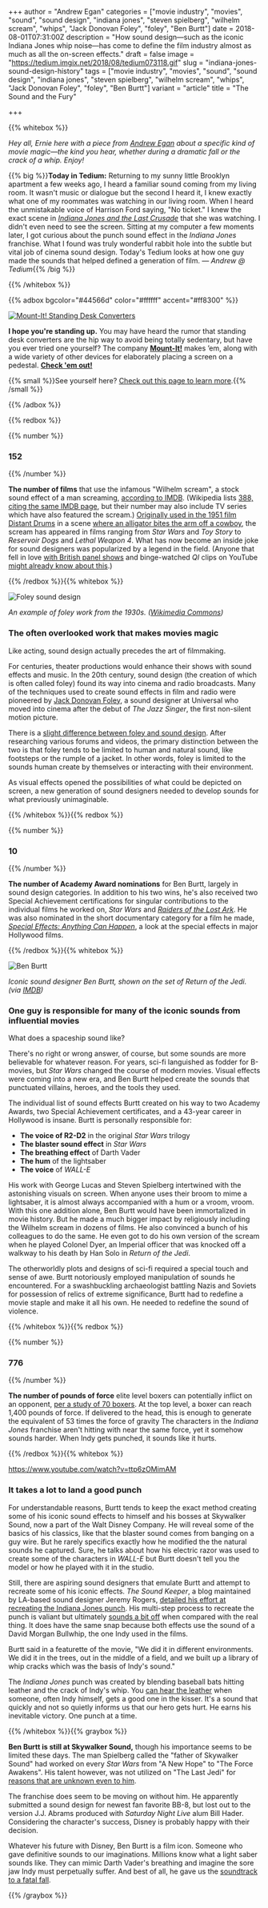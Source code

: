 +++
author = "Andrew Egan"
categories = ["movie industry", "movies", "sound", "sound design", "indiana jones", "steven spielberg", "wilhelm scream", "whips", "Jack Donovan Foley", "foley", "Ben Burtt"]
date = 2018-08-01T07:31:00Z
description = "How sound design—such as the iconic Indiana Jones whip noise—has come to define the film industry almost as much as all the on-screen effects."
draft = false
image = "https://tedium.imgix.net/2018/08/tedium073118.gif"
slug = "indiana-jones-sound-design-history"
tags = ["movie industry", "movies", "sound", "sound design", "indiana jones", "steven spielberg", "wilhelm scream", "whips", "Jack Donovan Foley", "foley", "Ben Burtt"]
variant = "article"
title = "The Sound and the Fury"

+++

{{% whitebox %}}

*Hey all, Ernie here with a piece from [Andrew Egan](https://tedium.co/author/andrew/) about a specific kind of movie magic—the kind you hear, whether during a dramatic fall or the crack of a whip. Enjoy!*

{{% big %}}**Today in Tedium:** Returning to my sunny little Brooklyn apartment a few weeks ago, I heard a familiar sound coming from my living room. It wasn't music or dialogue but the second I heard it, I knew exactly what one of my roommates was watching in our living room. When I heard the unmistakable voice of Harrison Ford saying, "No ticket." I knew the exact scene in _[Indiana Jones and the Last Crusade](https://amzn.to/2NWxhcT)_ that she was watching. I didn't even need to see the screen. Sitting at my computer a few moments later, I got curious about the punch sound effect in the _Indiana Jones_ franchise. What I found was truly wonderful rabbit hole into the subtle but vital job of cinema sound design. Today's Tedium looks at how one guy made the sounds that helped defined a generation of film. _— Andrew @ Tedium_{{% /big %}}

{{% /whitebox %}}

{{% adbox bgcolor="#44566d" color="#ffffff" accent="#ff8300" %}}

[![Mount-It! Standing Desk Converters](https://tedium.imgix.net/2018/08/mi_standing_desk.jpg)](http://www.pntrac.com/t/TUJGR0VKR0JGS0VKRk5CRkxKTkVO)

**I hope you're standing up.** You may have heard the rumor that standing desk converters are the hip way to avoid being totally sedentary, but have you ever tried one yourself? The company **[Mount-It!](http://www.pntrac.com/t/TUJGR0VKR0JGS0VKRk5CRkxKTkVO)** makes ’em, along with a wide variety of other devices for elaborately placing a screen on a pedestal. **[Check 'em out!](http://www.pntrac.com/t/TUJGR0VKR0JGS0VKRk5CRkxKTkVO)**

{{% small %}}See yourself here? <a href="http://tedium.co/advertising/">Check out this page to learn more</a>.{{% /small %}}

{{% /adbox %}}

{{% redbox %}}

{{% number %}}
### 152
{{% /number %}}

**The number of films** that use the infamous "Wilhelm scream", a stock sound effect of a man screaming, [according to IMDB](https://www.imdb.com/list/ls063777079/). (Wikipedia lists [388, citing the same IMDB page](https://en.wikipedia.org/wiki/Wilhelm_scream), but their number may also include TV series which have also featured the scream.) [Originally used in the 1951 film Distant Drums](https://www.wired.com/2007/09/st-scream/) in a scene [where an alligator bites the arm off a cowboy](https://www.youtube.com/watch?v=dc5F2C0CYlA), the scream has appeared in films ranging from _Star Wars_ and _Toy Story_ to _Reservoir Dogs_ and _Lethal Weapon 4_. What has now become an inside joke for sound designers was popularized by a legend in the field. (Anyone that fell in love [with British panel shows](https://tedium.co/2018/02/08/panel-show-history/) and binge-watched _QI_ clips on YouTube [might already know about this](https://www.youtube.com/watch?v=8lVNn7eN2Gw).)

{{% /redbox %}}{{% whitebox %}}

![Foley sound design](https://tedium.imgix.net/2018/08/0731_foley.jpg)

*An example of foley work from the 1930s. ([Wikimedia Commons](https://commons.wikimedia.org/wiki/File:A_man_is_recording_sound_effects,_1930s.jpg))*

### The often overlooked work that makes movies magic

Like acting, sound design actually precedes the art of filmmaking.

For centuries, theater productions would enhance their shows with sound effects and music. In the 20th century, sound design (the creation of which is often called foley) found its way into cinema and radio broadcasts. Many of the techniques used to create sound effects in film and radio were pioneered by [Jack Donovan Foley](http://www.filmsound.org/foley/jackfoley.htm), a sound designer at Universal who moved into cinema after the debut of _The Jazz Singer_, the first non-silent motion picture.

There is a [slight difference between foley and sound design](http://adamtrevorsounddesign.blogspot.com/2014/02/the-differnce-between-sound-effects.html). After researching various forums and videos, the primary distinction between the two is that foley tends to be limited to human and natural sound, like footsteps or the rumple of a jacket. In other words, foley is limited to the sounds human create by themselves or interacting with their environment.

As visual effects opened the possibilities of what could be depicted on screen, a new generation of sound designers needed to develop sounds for what previously unimaginable. 

{{% /whitebox %}}{{% redbox %}}

{{% number %}}
### 10
{{% /number %}}

**The number of Academy Award nominations** for Ben Burtt, largely in sound design categories. In addition to his two wins, he's also received two Special Achievement certifications for singular contributions to the individual films he worked on, _Star Wars_ and _[Raiders of the Lost Ark](https://amzn.to/2M5KRKd)_. He was also nominated in the short documentary category for a film he made, _[Special Effects: Anything Can Happen](http://www.pbs.org/wgbh/nova/specialfx/sfxhome.html)_, a look at the special effects in major Hollywood films. 

{{% /redbox %}}{{% whitebox %}}

![Ben Burtt](https://tedium.imgix.net/2018/08/0731_burtt.jpg)

*Iconic sound designer Ben Burtt, shown on the set of Return of the Jedi. (via [IMDB](https://www.imdb.com/name/nm0123785/mediaviewer/rm3053279744))*

### One guy is responsible for many of the iconic sounds from influential movies

What does a spaceship sound like?

There's no right or wrong answer, of course, but some sounds are more believable for whatever reason. For years, sci-fi languished as fodder for B-movies, but _Star Wars_ changed the course of modern movies. Visual effects were coming into a new era, and Ben Burtt helped create the sounds that punctuated villains, heroes, and the tools they used. 

The individual list of sound effects Burtt created on his way to two Academy Awards, two Special Achievement certificates, and a 43-year career in Hollywood is insane. Burtt is personally responsible for:

* **The voice of R2-D2** in the original _Star Wars_ trilogy
* **The blaster sound effect** in _Star Wars_
* **The breathing effect** of Darth Vader
* **The hum** of the lightsaber
* **The voice** of _WALL-E_

His work with George Lucas and Steven Spielberg intertwined with the astonishing visuals on screen. When anyone uses their broom to mime a lightsaber, it is almost always accompanied with a hum or a vroom, vroom. With this one addition alone, Ben Burtt would have been immortalized in movie history. But he made a much bigger impact by religiously including the Wilhelm scream in dozens of films. He also convinced a bunch of his colleagues to do the same. He even got to do his own version of the scream when he played Colonel Dyer, an Imperial officer that was knocked off a walkway to his death by Han Solo in _Return of the Jedi_.

The otherworldly plots and designs of sci-fi required a special touch and sense of awe. Burtt notoriously employed manipulation of sounds he encountered. For a swashbuckling archaeologist battling Nazis and Soviets for possession of relics of extreme significance, Burtt had to redefine a movie staple and make it all his own. He needed to redefine the sound of violence.

{{% /whitebox %}}{{% redbox %}}

{{% number %}}
### 776
{{% /number %}}

**The number of pounds of force** elite level boxers can potentially inflict on an opponent, [per a study of 70 boxers](https://www.connectsavannah.com/savannah/the-true-force-of-a-boxers-punch/Content?oid=2133328). At the top level, a boxer can reach 1,400 pounds of force. If delivered to the head, this is enough to generate the equivalent of 53 times the force of gravity The characters in the _Indiana Jones_ franchise aren't hitting with near the same force, yet it somehow sounds harder. When Indy gets punched, it sounds like it hurts.

{{% /redbox %}}{{% whitebox %}}

https://www.youtube.com/watch?v=ttp6zOMimAM

### It takes a lot to land a good punch

For understandable reasons, Burtt tends to keep the exact method creating some of his iconic sound effects to himself and his bosses at Skywalker Sound, now a part of the Walt Disney Company. He will reveal some of the basics of his classics, like that the blaster sound comes from banging on a guy wire. But he rarely specifics exactly how he modified the the natural sounds he captured. Sure, he talks about how his electric razor was used to create some of the characters in _WALL-E_ but Burtt doesn't tell you the model or how he played with it in the studio.

Still, there are aspiring sound designers that emulate Burtt and attempt to recreate some of his iconic effects. _The Sound Keeper_, a blog maintained by LA-based sound designer Jeremy Rogers, [detailed his effort at recreating the Indiana Jones punch](http://www.thesoundkeeper.com/indiana-punch-sounds-tutorial/). His multi-step process to recreate the punch is valiant but ultimately [sounds a bit off](https://soundcloud.com/jercontact/clipped-whip-crack-and) when compared with the real thing. It does have the same snap because both effects use the sound of a David Morgan Bullwhip, the one Indy used in the films. 

Burtt said in a featurette of the movie, "We did it in different environments. We did it in the trees, out in the middle of a field, and we built up a library of whip cracks which was the basis of Indy's sound."

The _Indiana Jones_ punch was created by blending baseball bats hitting leather and the crack of Indy's whip. You [can hear the leather](https://youtu.be/ttp6zOMimAM) when someone, often Indy himself, gets a good one in the kisser. It's a sound that quickly and not so quietly informs us that our hero gets hurt. He earns his inevitable victory. One punch at a time.

{{% /whitebox %}}{{% graybox %}}

**Ben Burtt is still at Skywalker Sound,** though his importance seems to be limited these days. The man Spielberg called the "father of Skywalker Sound" had worked on every _Star Wars_ from "A New Hope" to "The Force Awakens". His talent however, was not utilized on "The Last Jedi" for [reasons that are unknown even to him](https://www.vanityfair.com/hollywood/2017/12/ben-burtt-star-wars-sound).

The franchise does seem to be moving on without him. He apparently submitted a sound design for newest fan favorite BB-8, but lost out to the version J.J. Abrams produced with _Saturday Night Live_ alum Bill Hader. Considering the character's success, Disney is probably happy with their decision.

Whatever his future with Disney, Ben Burtt is a film icon. Someone who gave definitive sounds to our imaginations. Millions know what a light saber sounds like. They can mimic Darth Vader's breathing and imagine the sore jaw Indy must perpetually suffer. And best of all, he gave us the [soundtrack to a fatal fall](https://www.youtube.com/watch?v=xn6hhrX34Pw). 

{{% /graybox %}}